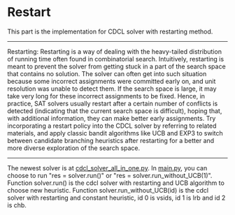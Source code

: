 # Restart

This part is the implementation for CDCL solver with restarting method.

----

Restarting: Restarting is a way of dealing with the heavy-tailed distribution of running time often found in combinatorial search. Intuitively, restarting is meant to prevent the solver from getting stuck in a part of the search space that contains no solution. The solver can often get into such situation because some incorrect assignments were committed early on, and unit resolution was unable to detect them. If the search space is large, it may take very long for these incorrect assignments to be fixed. Hence, in practice, SAT solvers usually restart after a certain number of conflicts is detected (indicating that the current search space is difficult), hoping that, with additional information, they can make better early assignments. Try incorporating a restart policy into the CDCL solver by referring to related materials, and apply classic bandit algorithms like UCB and EXP3 to switch between candidate branching heuristics after restarting for a better and more diverse exploration of the search space.

----

The newest solver is at [cdcl_solver_all_in_one.py](cdcl_solver_all_in_one.py). In [main.py](main.py), you can choose to run "res = solver.run()" or "res = solver.run_without_UCB(1)". Function solver.run() is the cdcl solver with restarting and UCB algorithm to choose new heuristic. Function solver.run_without_UCB(id) is the cdcl solver with restarting and constant heuristic, id 0 is vsids, id 1 is lrb and id 2 is chb.